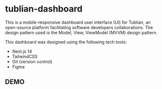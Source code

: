 # tublian-dashboard

This is a mobile-responsive dashboard user interface (UI) for Tublian, an
open-source platform facilitating software developers collaborations. The design
pattern used is the Model, View, ViewModel (MVVM) design pattern.

This dashboard was designed using the following tech tools:

- Next.js 14
- TailwindCSS
- Git (version control)
- Figma


## DEMO
